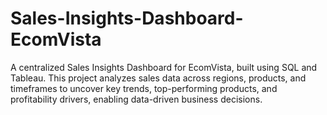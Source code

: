 # Sales-Insights-Dashboard-EcomVista
A centralized Sales Insights Dashboard for EcomVista, built using SQL and Tableau.   This project analyzes sales data across regions, products, and timeframes to uncover key trends, top-performing products, and profitability drivers, enabling data-driven   business decisions.
